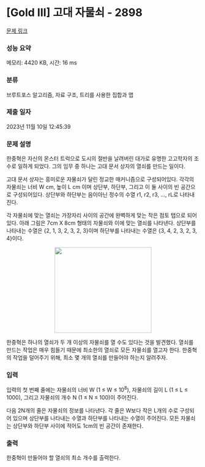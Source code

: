 # [Gold III] 고대 자물쇠 - 2898 

[문제 링크](https://www.acmicpc.net/problem/2898) 

### 성능 요약

메모리: 4420 KB, 시간: 16 ms

### 분류

브루트포스 알고리즘, 자료 구조, 트리를 사용한 집합과 맵

### 제출 일자

2023년 11월 10일 12:45:39

### 문제 설명

<p>한중혁은 자신의 몬스터 트럭으로 도시의 절반을 날려버린 대가로 유명한 고고학자의 조수로 일하게 되었다. 그의 임무 중 하나는 고대 문서 상자의 열쇠를 만드는 일이다.</p>

<p>고대 문서 상자는 흥미로운 자물쇠가 달린 정교한 매커니즘으로 구성되어있다. 각각의 자물쇠는 너비 W cm, 높이 L cm 이며 상단부, 하단부, 그리고 이 둘 사이의 빈 공간으로 구성되어있다. 상단부와 하단부는 음이아닌 정수의 수열 r1, r2, r3, ..., rL로 나타내진다.</p>

<p>각 자물쇠에 맞는 열쇠는 가장자리 사이의 공간에 완벽하게 맞는 작은 점토 탭으로 되어있다. 아래 그림은 7cm X 8cm 형태의 자물쇠와 이에 맞는 열쇠를 나타낸다. 상단부를 나타내는 수열은 {2, 1, 3, 2, 3, 2, 3}이며 하단부를 나타내는 수열은 {3, 4, 2, 3, 2, 3, 4}이다.</p>

<p style="text-align: center;"><img alt="" src="https://upload.acmicpc.net/8377c495-0c12-4a6b-b104-4a9637683713/-/preview/" style="width: 253px; height: 223px;"></p>

<p>한중혁은 하나의 열쇠가 두 개 이상의 자물쇠를 열 수도 있다는 것을 발견했다. 열쇠를 만드는 작업은 매우 힘들기 때문에 최소한의 열쇠로 모든 자물쇠를 열고자 한다. 한중혁의 작업을 덜어주기 위해, 최소 몇 개의 열쇠를 만들어야 하는지 알려주자.</p>

### 입력 

 <p>입력의 첫 번째 줄에는 자물쇠의 너비 W (1 ≤ W ≤ 10<sup>8</sup>), 자물쇠의 길이 L (1 ≤ L ≤ 1000), 그리고 자물쇠의 개수 N (1 ≤ N ≤ 100)이 주어진다.</p>

<p>다음 2N개의 줄은 자물쇠의 정보를 나타낸다. 각 줄은 W보다 작은 L개의 수로 구성되어 있으며 상단부를 나타내는 수열과 하단부를 나타내는 수열이 주어진다. 모든 자물쇠는 상단부와 하단부 사이에 적어도 1cm의 빈 공간이 존재한다.</p>

### 출력 

 <p>한중혁이 만들어야 할 열쇠의 최소 개수를 출력한다.</p>

